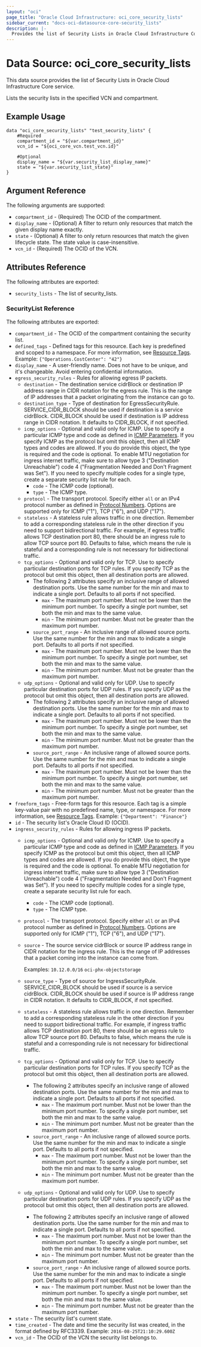 ```yaml
---
layout: "oci"
page_title: "Oracle Cloud Infrastructure: oci_core_security_lists"
sidebar_current: "docs-oci-datasource-core-security_lists"
description: |-
  Provides the list of Security Lists in Oracle Cloud Infrastructure Core service
---
```


# Data Source: oci_core_security_lists
This data source provides the list of Security Lists in Oracle Cloud Infrastructure Core service.

Lists the security lists in the specified VCN and compartment.


## Example Usage

```hcl
data "oci_core_security_lists" "test_security_lists" {
	#Required
	compartment_id = "${var.compartment_id}"
	vcn_id = "${oci_core_vcn.test_vcn.id}"

	#Optional
	display_name = "${var.security_list_display_name}"
	state = "${var.security_list_state}"
}
```

## Argument Reference

The following arguments are supported:

* `compartment_id` - (Required) The OCID of the compartment.
* `display_name` - (Optional) A filter to return only resources that match the given display name exactly. 
* `state` - (Optional) A filter to only return resources that match the given lifecycle state.  The state value is case-insensitive. 
* `vcn_id` - (Required) The OCID of the VCN.


## Attributes Reference

The following attributes are exported:

* `security_lists` - The list of security_lists.

### SecurityList Reference

The following attributes are exported:

* `compartment_id` - The OCID of the compartment containing the security list.
* `defined_tags` - Defined tags for this resource. Each key is predefined and scoped to a namespace. For more information, see [Resource Tags](https://docs.cloud.oracle.com/iaas/Content/General/Concepts/resourcetags.htm).  Example: `{"Operations.CostCenter": "42"}` 
* `display_name` - A user-friendly name. Does not have to be unique, and it's changeable. Avoid entering confidential information. 
* `egress_security_rules` - Rules for allowing egress IP packets.
	* `destination` - The destination service cidrBlock or destination IP address range in CIDR notation for the egress rule. This is the range of IP addresses that a packet originating from the instance can go to. 
	* `destination_type` - Type of destination for EgressSecurityRule. SERVICE_CIDR_BLOCK should be used if destination is a service cidrBlock. CIDR_BLOCK should be used if destination is IP address range in CIDR notation. It defaults to CIDR_BLOCK, if not specified. 
	* `icmp_options` - Optional and valid only for ICMP. Use to specify a particular ICMP type and code as defined in [ICMP Parameters](http://www.iana.org/assignments/icmp-parameters/icmp-parameters.xhtml). If you specify ICMP as the protocol but omit this object, then all ICMP types and codes are allowed. If you do provide this object, the type is required and the code is optional. To enable MTU negotiation for ingress internet traffic, make sure to allow type 3 ("Destination Unreachable") code 4 ("Fragmentation Needed and Don't Fragment was Set"). If you need to specify multiple codes for a single type, create a separate security list rule for each. 
		* `code` - The ICMP code (optional).
		* `type` - The ICMP type.
	* `protocol` - The transport protocol. Specify either `all` or an IPv4 protocol number as defined in [Protocol Numbers](http://www.iana.org/assignments/protocol-numbers/protocol-numbers.xhtml). Options are supported only for ICMP ("1"), TCP ("6"), and UDP ("17"). 
	* `stateless` - A stateless rule allows traffic in one direction. Remember to add a corresponding stateless rule in the other direction if you need to support bidirectional traffic. For example, if egress traffic allows TCP destination port 80, there should be an ingress rule to allow TCP source port 80. Defaults to false, which means the rule is stateful and a corresponding rule is not necessary for bidirectional traffic. 
	* `tcp_options` - Optional and valid only for TCP. Use to specify particular destination ports for TCP rules. If you specify TCP as the protocol but omit this object, then all destination ports are allowed. 
		* The following 2 attributes specify an inclusive range of allowed destination ports. Use the same number for the min and max to indicate a single port. Defaults to all ports if not specified. 
			* `max` - The maximum port number. Must not be lower than the minimum port number. To specify a single port number, set both the min and max to the same value. 
			* `min` - The minimum port number. Must not be greater than the maximum port number.
		* `source_port_range` - An inclusive range of allowed source ports. Use the same number for the min and max to indicate a single port. Defaults to all ports if not specified. 
			* `max` - The maximum port number. Must not be lower than the minimum port number. To specify a single port number, set both the min and max to the same value. 
			* `min` - The minimum port number. Must not be greater than the maximum port number.
	* `udp_options` - Optional and valid only for UDP. Use to specify particular destination ports for UDP rules. If you specify UDP as the protocol but omit this object, then all destination ports are allowed. 
		* The following 2 attributes specify an inclusive range of allowed destination ports. Use the same number for the min and max to indicate a single port. Defaults to all ports if not specified. 
			* `max` - The maximum port number. Must not be lower than the minimum port number. To specify a single port number, set both the min and max to the same value. 
			* `min` - The minimum port number. Must not be greater than the maximum port number.
		* `source_port_range` - An inclusive range of allowed source ports. Use the same number for the min and max to indicate a single port. Defaults to all ports if not specified. 
			* `max` - The maximum port number. Must not be lower than the minimum port number. To specify a single port number, set both the min and max to the same value. 
			* `min` - The minimum port number. Must not be greater than the maximum port number.
* `freeform_tags` - Free-form tags for this resource. Each tag is a simple key-value pair with no predefined name, type, or namespace. For more information, see [Resource Tags](https://docs.cloud.oracle.com/iaas/Content/General/Concepts/resourcetags.htm).  Example: `{"Department": "Finance"}` 
* `id` - The security list's Oracle Cloud ID (OCID).
* `ingress_security_rules` - Rules for allowing ingress IP packets.
	* `icmp_options` - Optional and valid only for ICMP. Use to specify a particular ICMP type and code as defined in [ICMP Parameters](http://www.iana.org/assignments/icmp-parameters/icmp-parameters.xhtml). If you specify ICMP as the protocol but omit this object, then all ICMP types and codes are allowed. If you do provide this object, the type is required and the code is optional. To enable MTU negotiation for ingress internet traffic, make sure to allow type 3 ("Destination Unreachable") code 4 ("Fragmentation Needed and Don't Fragment was Set"). If you need to specify multiple codes for a single type, create a separate security list rule for each. 
		* `code` - The ICMP code (optional).
		* `type` - The ICMP type.
	* `protocol` - The transport protocol. Specify either `all` or an IPv4 protocol number as defined in [Protocol Numbers](http://www.iana.org/assignments/protocol-numbers/protocol-numbers.xhtml). Options are supported only for ICMP ("1"), TCP ("6"), and UDP ("17"). 
	* `source` - The source service cidrBlock or source IP address range in CIDR notation for the ingress rule. This is the range of IP addresses that a packet coming into the instance can come from.

		Examples: `10.12.0.0/16` `oci-phx-objectstorage` 
	* `source_type` - Type of source for IngressSecurityRule. SERVICE_CIDR_BLOCK should be used if source is a service cidrBlock. CIDR_BLOCK should be used if source is IP address range in CIDR notation. It defaults to CIDR_BLOCK, if not specified. 
	* `stateless` - A stateless rule allows traffic in one direction. Remember to add a corresponding stateless rule in the other direction if you need to support bidirectional traffic. For example, if ingress traffic allows TCP destination port 80, there should be an egress rule to allow TCP source port 80. Defaults to false, which means the rule is stateful and a corresponding rule is not necessary for bidirectional traffic. 
	* `tcp_options` - Optional and valid only for TCP. Use to specify particular destination ports for TCP rules. If you specify TCP as the protocol but omit this object, then all destination ports are allowed. 
		* The following 2 attributes specify an inclusive range of allowed destination ports. Use the same number for the min and max to indicate a single port. Defaults to all ports if not specified. 
			* `max` - The maximum port number. Must not be lower than the minimum port number. To specify a single port number, set both the min and max to the same value. 
			* `min` - The minimum port number. Must not be greater than the maximum port number.
		* `source_port_range` - An inclusive range of allowed source ports. Use the same number for the min and max to indicate a single port. Defaults to all ports if not specified. 
			* `max` - The maximum port number. Must not be lower than the minimum port number. To specify a single port number, set both the min and max to the same value. 
			* `min` - The minimum port number. Must not be greater than the maximum port number.
	* `udp_options` - Optional and valid only for UDP. Use to specify particular destination ports for UDP rules. If you specify UDP as the protocol but omit this object, then all destination ports are allowed. 
		* The following 2 attributes specify an inclusive range of allowed destination ports. Use the same number for the min and max to indicate a single port. Defaults to all ports if not specified. 
			* `max` - The maximum port number. Must not be lower than the minimum port number. To specify a single port number, set both the min and max to the same value. 
			* `min` - The minimum port number. Must not be greater than the maximum port number.
		* `source_port_range` - An inclusive range of allowed source ports. Use the same number for the min and max to indicate a single port. Defaults to all ports if not specified. 
			* `max` - The maximum port number. Must not be lower than the minimum port number. To specify a single port number, set both the min and max to the same value. 
			* `min` - The minimum port number. Must not be greater than the maximum port number.
* `state` - The security list's current state.
* `time_created` - The date and time the security list was created, in the format defined by RFC3339.  Example: `2016-08-25T21:10:29.600Z` 
* `vcn_id` - The OCID of the VCN the security list belongs to.

